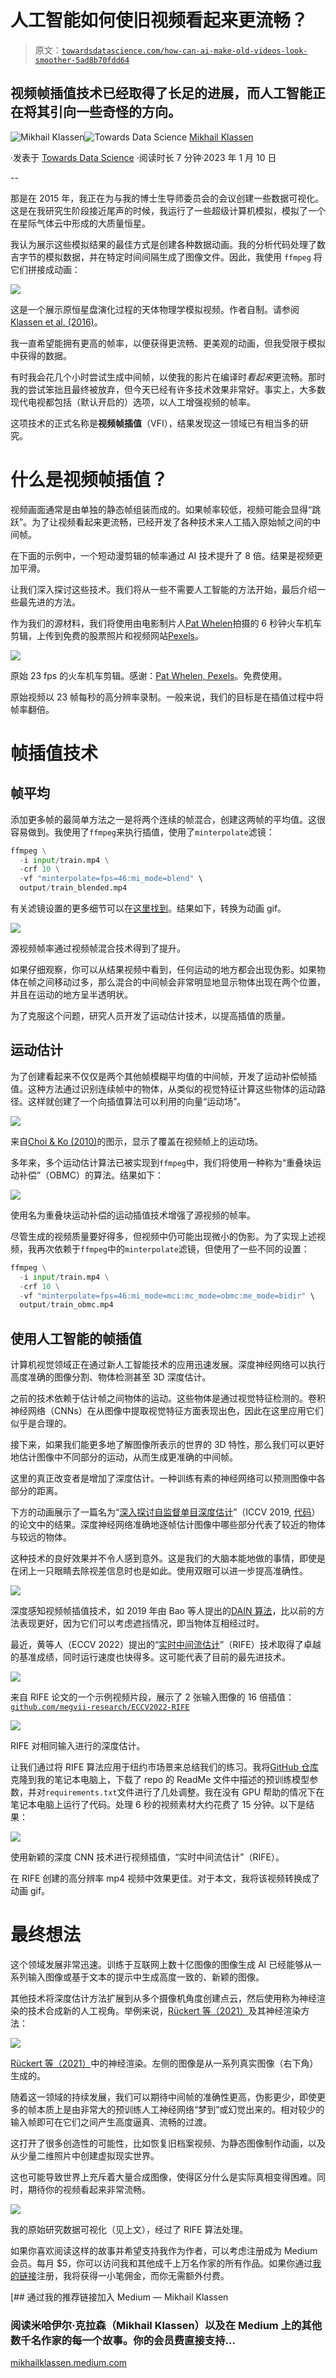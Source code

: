 # 人工智能如何使旧视频看起来更流畅？

> 原文：[`towardsdatascience.com/how-can-ai-make-old-videos-look-smoother-5ad8b70fdd64`](https://towardsdatascience.com/how-can-ai-make-old-videos-look-smoother-5ad8b70fdd64)

## 视频帧插值技术已经取得了长足的进展，而人工智能正在将其引向一些奇怪的方向。

[](https://mikhailklassen.medium.com/?source=post_page-----5ad8b70fdd64--------------------------------)![Mikhail Klassen](https://mikhailklassen.medium.com/?source=post_page-----5ad8b70fdd64--------------------------------)[](https://towardsdatascience.com/?source=post_page-----5ad8b70fdd64--------------------------------)![Towards Data Science](https://towardsdatascience.com/?source=post_page-----5ad8b70fdd64--------------------------------) [Mikhail Klassen](https://mikhailklassen.medium.com/?source=post_page-----5ad8b70fdd64--------------------------------)

·发表于 [Towards Data Science](https://towardsdatascience.com/?source=post_page-----5ad8b70fdd64--------------------------------) ·阅读时长 7 分钟·2023 年 1 月 10 日

--

那是在 2015 年，我正在为与我的博士生导师委员会的会议创建一些数据可视化。这是在我研究生阶段接近尾声的时候，我运行了一些超级计算机模拟，模拟了一个在星际气体云中形成的大质量恒星。

我认为展示这些模拟结果的最佳方式是创建各种数据动画。我的分析代码处理了数吉字节的模拟数据，并在特定时间间隔生成了图像文件。因此，我使用 `ffmpeg` 将它们拼接成动画：

![](img/36d672e41b3f0e33b72b15a2cb91d823.png)

这是一个展示原恒星盘演化过程的天体物理学模拟视频。作者自制。请参阅 [Klassen et al. (2016)](https://iopscience.iop.org/article/10.3847/0004-637X/823/1/28/meta)。

我一直希望能拥有更高的帧率，以便获得更流畅、更美观的动画，但我受限于模拟中获得的数据。

有时我会花几个小时尝试生成中间帧，以使我的影片在编译时*看起来*更流畅。那时我的尝试笨拙且最终被放弃，但今天已经有许多技术效果非常好。事实上，大多数现代电视都包括（默认开启的）选项，以人工增强视频的帧率。

这项技术的正式名称是**视频帧插值**（VFI），结果发现这一领域已有相当多的研究。

# 什么是视频帧插值？

视频画面通常是由单独的静态帧组装而成的。如果帧率较低，视频可能会显得“跳跃”。为了让视频看起来更流畅，已经开发了各种技术来人工插入原始帧之间的中间帧。

在下面的示例中，一个短动漫剪辑的帧率通过 AI 技术提升了 8 倍。结果是视频更加平滑。

让我们深入探讨这些技术。我们将从一些不需要人工智能的方法开始，最后介绍一些最先进的方法。

作为我们的源材料，我们将使用由电影制片人[Pat Whelen](https://www.pexels.com/@pat-whelen-2913248/)拍摄的 6 秒钟火车机车剪辑，上传到免费的股票照片和视频网站[Pexels](https://www.pexels.com/video/wheels-and-connecting-rods-of-a-moving-train-5708282/)。

![](img/cdcd1f7c859b4108d98f26d0fdb9d5ae.png)

原始 23 fps 的火车机车剪辑。感谢：[Pat Whelen, Pexels](https://www.pexels.com/video/wheels-and-connecting-rods-of-a-moving-train-5708282/)。免费使用。

原始视频以 23 帧每秒的高分辨率录制。一般来说，我们的目标是在插值过程中将帧率翻倍。

# 帧插值技术

## 帧平均

添加更多帧的最简单方法之一是将两个连续的帧混合，创建这两帧的平均值。这很容易做到。我使用了`ffmpeg`来执行插值，使用了`minterpolate`滤镜：

```py
ffmpeg \
  -i input/train.mp4 \
  -crf 10 \
  -vf "minterpolate=fps=46:mi_mode=blend" \
  output/train_blended.mp4
```

有关滤镜设置的更多细节可以在[这里找到](https://ffmpeg.org/ffmpeg-filters.html#minterpolate)。结果如下，转换为动画 gif。

![](img/6081dc36e68a7e4548fcd8201c819ecb.png)

源视频帧率通过视频帧混合技术得到了提升。

如果仔细观察，你可以从结果视频中看到，任何运动的地方都会出现伪影。如果物体在帧之间移动过多，那么混合的中间帧会非常明显地显示物体出现在两个位置，并且在运动的地方呈半透明状。

为了克服这个问题，研究人员开发了运动估计技术，以提高插值的质量。

## 运动估计

为了创建看起来不仅仅是两个其他帧模糊平均值的中间帧，开发了运动补偿帧插值。这种方法通过识别连续帧中的物体，从类似的视觉特征计算这些物体的运动路径。这样就创建了一个向插值算法可以利用的向量“运动场”。

![](img/704d3387f1cb81bf74bf1002e0f5d3f7.png)

来自[Choi & Ko (2010)](https://www.researchgate.net/publication/224145279_Hierarchical_motion_estimation_algorithm_using_reliable_motion_adoption)的图示，显示了覆盖在视频帧上的运动场。

多年来，多个运动估计算法已被实现到`ffmpeg`中，我们将使用一种称为“重叠块运动补偿”（OBMC）的算法。结果如下：

![](img/0cee5b25f83f344bdb122cc98829d9ba.png)

使用名为重叠块运动补偿的运动插值技术增强了源视频的帧率。

尽管生成的视频质量要好得多，但视频中仍可能出现微小的伪影。为了实现上述视频，我再次依赖于`ffmpeg`中的`minterpolate`滤镜，但使用了一些不同的设置：

```py
ffmpeg \
  -i input/train.mp4 \
  -crf 10 \
  -vf "minterpolate=fps=46:mi_mode=mci:mc_mode=obmc:me_mode=bidir" \
  output/train_obmc.mp4
```

## 使用人工智能的帧插值

计算机视觉领域正在通过新人工智能技术的应用迅速发展。深度神经网络可以执行高度准确的图像分割、物体检测甚至 3D 深度估计。

之前的技术依赖于估计帧之间物体的运动。这些物体是通过视觉特征检测的。卷积神经网络（CNNs）在从图像中提取视觉特征方面表现出色，因此在这里应用它们似乎是合理的。

接下来，如果我们能更多地了解图像所表示的世界的 3D 特性，那么我们可以更好地估计图像中不同部分的运动，从而生成更准确的中间帧。

这里的真正改变者是增加了深度估计。一种训练有素的神经网络可以预测图像中各部分的距离。

下方的动画展示了一篇名为“[深入探讨自监督单目深度估计](https://arxiv.org/abs/1806.01260)”（ICCV 2019, [代码](https://github.com/nianticlabs/monodepth2)）的论文中的结果。深度神经网络准确地逐帧估计图像中哪些部分代表了较近的物体与较远的物体。

这种技术的良好效果并不令人感到意外。这是我们的大脑本能地做的事情，即使是在闭上一只眼睛去除视差信息时也是如此。使用双眼可以进一步提高准确性。

![](img/18dc85e2e2a0d3cfa861590a7793ff1a.png)

深度感知视频帧插值技术，如 2019 年由 Bao 等人提出的[DAIN 算法](https://arxiv.org/abs/1904.00830)，比以前的方法表现更好，因为它们可以考虑遮挡情况，即当物体互相经过时。

最近，黄等人（ECCV 2022）提出的“[实时中间流估计](https://arxiv.org/abs/2011.06294)”（RIFE）技术取得了卓越的基准成绩，同时运行速度也快得多。这可能代表了目前的最先进技术。

![](img/774419b7400a15f0ad68f7c20ee8a91b.png)

来自 RIFE 论文的一个示例视频片段，展示了 2 张输入图像的 16 倍插值：[`github.com/megvii-research/ECCV2022-RIFE`](https://github.com/megvii-research/ECCV2022-RIFE)

![](img/4ae318fc18734ebd7074fe11cd537cd1.png)

RIFE 对相同输入进行的深度估计。

让我们通过将 RIFE 算法应用于纽约市场景来总结我们的练习。我将[GitHub 仓库](https://github.com/megvii-research/ECCV2022-RIFE)克隆到我的笔记本电脑上，下载了 repo 的 ReadMe 文件中描述的预训练模型参数，并对`requirements.txt`文件进行了几处调整。我在没有 GPU 帮助的情况下在笔记本电脑上运行了代码。处理 6 秒的视频素材大约花费了 15 分钟。以下是结果：

![](img/ed1785fa4a2dec0692e6858fce783966.png)

使用新颖的深度 CNN 技术进行视频插值，“实时中间流估计”（RIFE）。

在 RIFE 创建的高分辨率 mp4 视频中效果更佳。对于本文，我将该视频转换成了动画 gif。

# 最终想法

这个领域发展非常迅速。训练于互联网上数十亿图像的图像生成 AI 已经能够从一系列输入图像或基于文本的提示中生成高度一致的、新颖的图像。

其他技术将深度估计方法扩展到从多个摄像机角度创建点云，然后使用称为神经渲染的技术合成新的人工视角。举例来说，[Rückert 等（2021）](https://arxiv.org/abs/2110.06635)及其神经渲染方法：

![](img/d5649da822126e79774534e8c2ec56e8.png)

[Rückert 等（2021）](https://arxiv.org/abs/2110.06635)中的神经渲染。左侧的图像是从一系列真实图像（右下角）生成的。

随着这一领域的持续发展，我们可以期待中间帧的准确性更高，伪影更少，即使更多的帧本质上是由非常大的预训练人工神经网络“梦到”或幻觉出来的。相对较少的输入帧即可在它们之间产生高度逼真、流畅的过渡。

这打开了很多创造性的可能性，比如恢复旧档案视频、为静态图像制作动画，以及从少量二维照片中创建虚拟现实世界。

这也可能导致世界上充斥着大量合成图像，使得区分什么是实际真相变得困难。同时，期待你的视频看起来非常流畅。

![](img/c3c4a41ab7c9954339fd12974668fbfe.png)

我的原始研究数据可视化（见上文），经过了 RIFE 算法处理。

如果你喜欢阅读这样的故事并希望支持我作为作者，可以考虑注册成为 Medium 会员。每月 $5，你可以访问我和其他成千上万名作家的所有作品。如果你通过[我的链接](https://mikhailklassen.medium.com/membership)注册，我将获得一小笔佣金，而你无需额外付费。

[](https://mikhailklassen.medium.com/membership?source=post_page-----5ad8b70fdd64--------------------------------) [## 通过我的推荐链接加入 Medium — Mikhail Klassen

### 阅读米哈伊尔·克拉森（Mikhail Klassen）以及在 Medium 上的其他数千名作家的每一个故事。你的会员费直接支持…

[mikhailklassen.medium.com](https://mikhailklassen.medium.com/membership?source=post_page-----5ad8b70fdd64--------------------------------)
